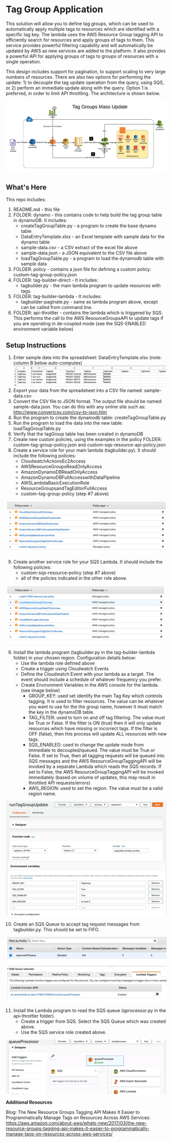 Tag Group Application
==================================================

This solution will allow you to define tag groups, which can be used to automatically apply multiple tags to resources which are identified with a specific tag key.  The lambda uses the AWS Resource Group tagging API to efficiently search for resources and apply groups of tags to them.  This service provides powerful filtering capability and will automatically be updated by AWS as new services are added to the platform.   It also provides a powerful API for applying groups of tags to groups of resources with a single operation.

This design includes support for pagination, to support scaling to very large numbers of resources.  There are also two options for performing the update:  1) to decouple the tag update operation from the query, using SQS, or 2) perform an immediate update along with the query.  Option 1 is preferred, in order to limit API throttling.   The architecture is shown below.   

![Tag Group Architecture](https://github.com/rjgleave/aws-tag-groups/blob/master/assets/tag-groups-architecture.png)

What's Here
-----------

This repo includes:

1. README.md - this file
2. FOLDER: dynamo - this contains code to help build the tag group table in dynamoDB.  It includes:
    *   createTagGroupTable.py - a program to create the base dynamo table
    *   DataEntryTemplate.xlsx - an Excel template with sample data for the dynamo table
    *   sample-data.csv - a CSV extract of the excel file above
    *   sample-data.json - a JSON equivalent to the CSV file above
    *   loadTagGroupTable.py - a program to load the dynamodb table with sample data
3. FOLDER: policy - contains a json file for defining a custom policy:  custom-tag-group-policy.json
4. FOLDER: tag-builder-direct  - It includes:
    *   tagbuilder.py - the main lambda program to update resources with tags.  
5. FOLDER: tag-builder-lambda - It includes:
    *   tagbuilder-paginate.py - same as lambda program above, except can be called from command line.
6. FOLDER: api-throttler - contains the lambda which is triggered by SQS.  This performs the call to the AWS ResourceGroupsAPI to update tags if you are operating in de-coupled mode (see the SQS-ENABLED environment variable below)

Setup Instructions
------------------

1. Enter sample data into the spreadsheet: DataEntryTemplate.xlsx (note: column B below auto-computes)
![Data Entry Template](https://github.com/rjgleave/aws-tag-groups/blob/master/assets/tag-group-data-entry-template.png)
2. Export your data from the spreadsheet into a CSV file named: sample-data.csv
3. Convert the CSV file to JSON format.  The output file should be named: sample-data.json. You can do this with any online site such as:  http://www.convertcsv.com/csv-to-json.htm
4. Run the program to create the dynamodb table: createTagGroupTable.py
5. Run the program to load the data into the new table:  loadTagGroupTable.py
6. Verify that the tagGroup table has been created in dynamoDB
7. Create new custom policies, using the examples in the policy FOLDER: custom-tag-group-policy.json and custom-sqs-resource-api-policy.json
8. Create a service role for your main lambda (tagbuilder.py).   It should include the following policies:
    * CloudwatchActionsEc2Access
    * AWSResourceGroupsReadOnlyAccess
    * AmazonDynamoDBReadOnlyAccess
    * AmazonDynamoDBFullAccesswithDataPipeline
    * AWSLambdaBasicExecutionRole
    * ResourceGroupsandTagEditorFullAccess
    * custom-tag-group-policy (step #7 above)

![Custom Tagging Role](https://github.com/rjgleave/aws-tag-groups/blob/master/assets/custom-tag-role-policies.png)

9. Create another service role for your SQS Lambda.  It should include the following policies:
    * custom-sqs-resource-policy (step #7 above)
    * all of the policies indicated in the other role above.

![Custom SQS Role](https://github.com/rjgleave/aws-tag-groups/blob/master/assets/custom-sqs-role-policies.png)

9. Install the lambda program (tagbuilder.py in the tag-builder-lambda folder) in your chosen region. Configuration details below:
    * Use the lambda role defined above
    * Create a trigger using Cloudwatch Events
    * Define the Cloudwatch Event with your lambda as a target.  The event should include a schedule of whatever frequency you prefer.
    * Create Environment Variables in the AWS console for the lambda. (see image below)
        *   GROUP_KEY:  used set identify the main Tag Key which controls tagging.  It is used to filter resources.  The value can be whatever you want to use for the the group name, however it must match the key in the dynamoDB table.
        *   TAG_FILTER: used to turn on and off tag filtering.  The value must be True or False.   If the filter is ON (true) then it will only update resources which have missing or incorrect tags. If the filter is OFF (false), then this process will update ALL resources with new tags.
        *   SQS_ENABLED: used to change the update mode from immediate to decoupled/queued.  The value must be True or False.  If set to True, then all tagging requests will be queued into SQS messages and the AWS ResourceGroupTaggingAPI will be invoked by a separate Lambda which reads the SQS records.   If set to False, the AWS ResourceGroupTaggingAPI will be invoked immediately (based on volume of updates, this may result in throttled API requests/errors)
        *   AWS_REGION: used to set the region. The value must be a valid region name. 

![Tag Group Update Lambda](https://github.com/rjgleave/aws-tag-groups/blob/master/assets/tag-group-update-lambda.png)
![Environment Variable](https://github.com/rjgleave/aws-tag-groups/blob/master/assets/group-key-environment-variables.png)

10. Create an SQS Queue to accept tag request messages from tagbuilder.py.  This should be set to FIFO.

![SQS Message Queue](https://github.com/rjgleave/aws-tag-groups/blob/master/assets/sqs-queue.png)

11. Install the Lambda program to read the SQS queue (qprocessor.py in the api-throttler folder). 
    * Create a trigger from SQS.  Select the SQS Queue which was created above.
    * Use the SQS service role created above.

![SQS Queue Processor Lambda](https://github.com/rjgleave/aws-tag-groups/blob/master/assets/queue-processor-lambda.png)


__Additional Resources__

Blog: The New Resource Groups Tagging API Makes It Easier to Programmatically Manage Tags on Resources Across AWS Services:
https://aws.amazon.com/about-aws/whats-new/2017/03/the-new-resource-groups-tagging-api-makes-it-easier-to-programmatically-manage-tags-on-resources-across-aws-services/
